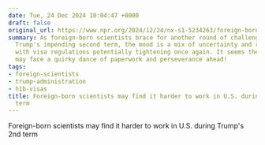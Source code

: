 ```yaml
---
date: Tue, 24 Dec 2024 10:04:47 +0000
draft: false
original_url: https://www.npr.org/2024/12/24/nx-s1-5234263/foreign-born-scientists-may-find-it-harder-to-work-in-u-s-during-trumps-2nd-term
summary: As foreign-born scientists brace for another round of challenges under President
  Trump's impending second term, the mood is a mix of uncertainty and resilience,
  with visa regulations potentially tightening once again. It seems the science community
  may face a quirky dance of paperwork and perseverance ahead!
tags:
- foreign-scientists
- trump-administration
- h1b-visas
title: Foreign-born scientists may find it harder to work in U.S. during Trump's 2nd
  term
---
```


Foreign-born scientists may find it harder to work in U.S. during Trump's 2nd term